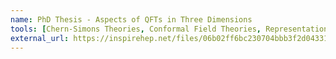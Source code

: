 ```yaml
---
name: PhD Thesis - Aspects of QFTs in Three Dimensions
tools: [Chern-Simons Theories, Conformal Field Theories, Representation Theory, Supersymmetry, Gauge Theories, Dualities]
external_url: https://inspirehep.net/files/06b02ff6bc230704bbb3f2d04331c9fc
---
```

